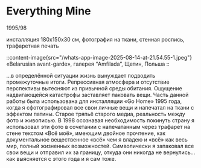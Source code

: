 # Everything Mine

1995/98

инсталляция 180x150x30 cм, фотография на ткани, стенная роспись, трафаретная печать

::content-image{src="/whats-app-image-2025-08-14-at-21.54.55-1.jpeg"}
«Belarusian avant-garde», галерея “Amfilada”, Щетин, Польша
::

…в определённой ситуации жизнь вынуждает подводить промежуточные итоги. Репрессивная атмосфера и отсутствие перспективы вытесняют из привычной среды обитания. Ощущение надвигающейся катастрофы заставляет паковать вещи. Часть данной работы была использована для инсталляции «Go Home» 1995 года, когда я сфотографировал все свои личные вещи и напечатал на ткани с эффектом патины. Старое тряпьё старого медиа, реальность между фото и живописью. В 1998 осознавая необходимость покинуть страну я использовал эти фото в сочетании с напечатанным через трафарет на стене текстом «Всё моё», имеющим двойное прочтение, как документальное вещественное «всё» чем я владею и «всё» как весь мир, полный жизненных возможностей. Символически я запаковал все свои вещи и отправил их за границу, откуда они никогда не вернулись…как выясняется с этого года и я сам тоже.
